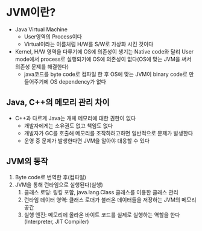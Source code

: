 # JVM이란?

- Java Virtual Machine
  - User영역의 Process이다
  - Virtual이라는 이름처럼 H/W를 S/W로 가상화 시킨 것이다
- Kernel, H/W 영역을 다루기에 OS에 의존성이 생기는 Native code와 달리 User mode에서 process로 실행되기에 OS에 의존성이 없다(OS에 맞는 JVM을 써서 의존성 문제를 해결한다)
  - java코드를 byte code로 컴파일 한 후 OS에 맞는 JVM이 binary code로 만들어주기에 OS dependency가 없다

## Java, C++의 메모리 관리 차이

- C++과 다르게 Java는 개체 메모리에 대한 권한이 없다
  - 개발자에게는 소유권도 없고 책임도 없다
  - 개발자가 GC를 호출해 메모리를 조작하려고하면 일반적으로 문제가 발생한다
  - 운영 중 문제가 발생한다면 JVM을 알아야 대응할 수 있다

## JVM의 동작

1. Byte code로 번역한 후(컴파일)
2. JVM을 통해 런타임으로 실행된다(실행)
   1. 클래스 로딩: 링킹 포함, java.lang.Class 클래스를 이용한 클래스 관리
   2. 런타임 데이터 영역: 클래스 로더가 불러온 데이터들을 저장하는 JVM의 메모리 공간
   3. 실행 엔진: 메모리에 올라온 바이트 코드를 실제로 실행하는 역할을 한다(Interpreter, JIT Compiler)